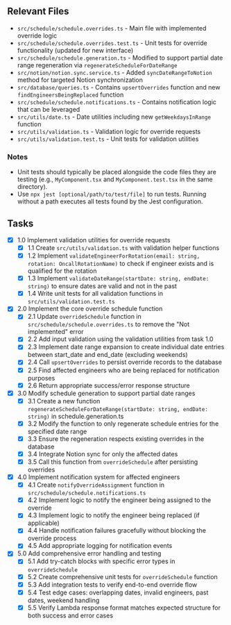 ## Relevant Files

- `src/schedule/schedule.overrides.ts` - Main file with implemented override logic
- `src/schedule/schedule.overrides.test.ts` - Unit tests for override functionality (updated for new interface)
- `src/schedule/schedule.generation.ts` - Modified to support partial date range regeneration via `regenerateScheduleForDateRange`
- `src/notion/notion.sync.service.ts` - Added `syncDateRangeToNotion` method for targeted Notion synchronization
- `src/database/queries.ts` - Contains `upsertOverrides` function and new `findEngineersBeingReplaced` function
- `src/schedule/schedule.notifications.ts` - Contains notification logic that can be leveraged
- `src/utils/date.ts` - Date utilities including new `getWeekdaysInRange` function
- `src/utils/validation.ts` - Validation logic for override requests
- `src/utils/validation.test.ts` - Unit tests for validation utilities

### Notes

- Unit tests should typically be placed alongside the code files they are testing (e.g., `MyComponent.tsx` and `MyComponent.test.tsx` in the same directory).
- Use `npx jest [optional/path/to/test/file]` to run tests. Running without a path executes all tests found by the Jest configuration.

## Tasks

- [x] 1.0 Implement validation utilities for override requests
  - [x] 1.1 Create `src/utils/validation.ts` with validation helper functions
  - [x] 1.2 Implement `validateEngineerForRotation(email: string, rotation: OncallRotationName)` to check if engineer exists and is qualified for the rotation
  - [x] 1.3 Implement `validateDateRange(startDate: string, endDate: string)` to ensure dates are valid and not in the past
  - [x] 1.4 Write unit tests for all validation functions in `src/utils/validation.test.ts`

- [x] 2.0 Implement the core override schedule function
  - [x] 2.1 Update `overrideSchedule` function in `src/schedule/schedule.overrides.ts` to remove the "Not implemented" error
  - [x] 2.2 Add input validation using the validation utilities from task 1.0
  - [x] 2.3 Implement date range expansion to create individual date entries between start_date and end_date (excluding weekends)
  - [x] 2.4 Call `upsertOverrides` to persist override records to the database
  - [x] 2.5 Find affected engineers who are being replaced for notification purposes
  - [x] 2.6 Return appropriate success/error response structure

- [x] 3.0 Modify schedule generation to support partial date ranges
  - [x] 3.1 Create a new function `regenerateScheduleForDateRange(startDate: string, endDate: string)` in schedule.generation.ts
  - [x] 3.2 Modify the function to only regenerate schedule entries for the specified date range
  - [x] 3.3 Ensure the regeneration respects existing overrides in the database
  - [x] 3.4 Integrate Notion sync for only the affected dates
  - [x] 3.5 Call this function from `overrideSchedule` after persisting overrides

- [x] 4.0 Implement notification system for affected engineers
  - [x] 4.1 Create `notifyOverrideAssignment` function in `src/schedule/schedule.notifications.ts`
  - [x] 4.2 Implement logic to notify the engineer being assigned to the override
  - [x] 4.3 Implement logic to notify the engineer being replaced (if applicable)
  - [x] 4.4 Handle notification failures gracefully without blocking the override process
  - [x] 4.5 Add appropriate logging for notification events

- [x] 5.0 Add comprehensive error handling and testing
  - [x] 5.1 Add try-catch blocks with specific error types in `overrideSchedule`
  - [x] 5.2 Create comprehensive unit tests for `overrideSchedule` function
  - [x] 5.3 Add integration tests to verify end-to-end override flow
  - [x] 5.4 Test edge cases: overlapping dates, invalid engineers, past dates, weekend handling
  - [x] 5.5 Verify Lambda response format matches expected structure for both success and error cases
